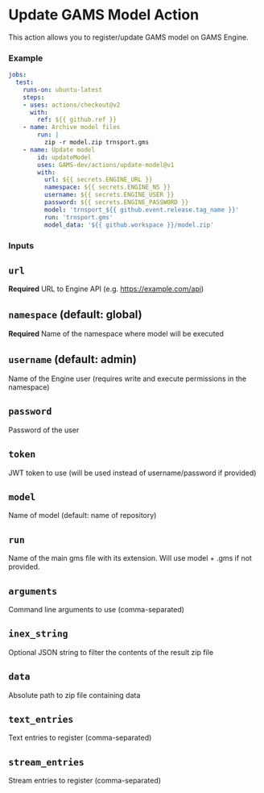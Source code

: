 # Update GAMS Model Action

This action allows you to register/update GAMS model on GAMS Engine.

### Example
```yaml
jobs:
  test:
    runs-on: ubuntu-latest
    steps:
    - uses: actions/checkout@v2
      with:
        ref: ${{ github.ref }}
    - name: Archive model files
        run: |
          zip -r model.zip trnsport.gms
    - name: Update model
        id: updateModel
        uses: GAMS-dev/actions/update-model@v1
        with:
          url: ${{ secrets.ENGINE_URL }}
          namespace: ${{ secrets.ENGINE_NS }}
          username: ${{ secrets.ENGINE_USER }}
          password: ${{ secrets.ENGINE_PASSWORD }}
          model: 'trnsport_${{ github.event.release.tag_name }}'
          run: 'trnsport.gms'
          model_data: '${{ github.workspace }}/model.zip'
```

### Inputs

## `url`

**Required** URL to Engine API (e.g. https://example.com/api)

## `namespace` (default: global)

**Required** Name of the namespace where model will be executed

## `username` (default: admin)

Name of the Engine user (requires write and execute permissions in the namespace)

## `password`

Password of the user

## `token`

JWT token to use (will be used instead of username/password if provided)

## `model`

Name of model (default: name of repository)

## `run`

Name of the main gms file with its extension. Will use model + .gms if not provided.

## `arguments`

Command line arguments to use (comma-separated)

## `inex_string`

Optional JSON string to filter the contents of the result zip file

## `data`

Absolute path to zip file containing data

## `text_entries`

Text entries to register (comma-separated)

## `stream_entries`

Stream entries to register (comma-separated)
